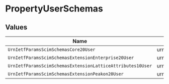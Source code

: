 # PropertyUserSchemas


## Values

| Name                                                               | Value                                                              |
| ------------------------------------------------------------------ | ------------------------------------------------------------------ |
| `UrnIetfParamsScimSchemasCore20User`                               | urn:ietf:params:scim:schemas:core:2.0:User                         |
| `UrnIetfParamsScimSchemasExtensionEnterprise20User`                | urn:ietf:params:scim:schemas:extension:enterprise:2.0:User         |
| `UrnIetfParamsScimSchemasExtensionLatticeAttributes10User`         | urn:ietf:params:scim:schemas:extension:lattice:attributes:1.0:User |
| `UrnIetfParamsScimSchemasExtensionPeakon20User`                    | urn:ietf:params:scim:schemas:extension:peakon:2.0:User             |